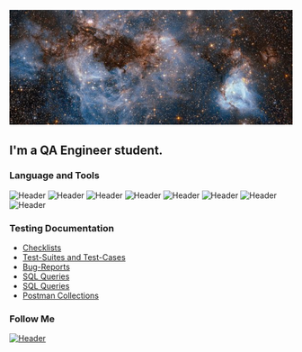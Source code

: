 [![Header](https://github.com/Nikatest/test/blob/main/assets/frame.jpg)](https://vk.com/id6281026/)
## I'm a QA Engineer student. 


### Language and Tools
![Header](https://img.shields.io/badge/Jira-090909?style=for-the-badge&logo=jira&logoColor=136be1)
![Header](https://img.shields.io/badge/Postman-090909?style=for-the-badge&logo=postman&logoColor=f76935)
![Header](https://img.shields.io/badge/Github-090909?style=for-the-badge&logo=github&logoColor=8cc4d7)
![Header](https://img.shields.io/badge/AzureDevops-090909?style=for-the-badge&logo=azuredevops&logoColor=0074d0)
![Header](https://img.shields.io/badge/MySQL-090909?style=for-the-badge&logo=mysql&logoColor=00618a)
![Header](https://img.shields.io/badge/DevTools-090909?style=for-the-badge&logo=googlechrome&logoColor=2674f2)
![Header](https://img.shields.io/badge/AndroidStudio-090909?style=for-the-badge&logo=androidstudio&logoColor=3ad07d)
![Header](https://img.shields.io/badge/CharlesProxy-090909?style=for-the-badge&logo=charlesproxy&logoColor=8cc4d7)

### Testing Documentation

- [Checklists](https://docs.google.com/spreadsheets/d/1ghwnjYXKcQkEDjxTPq3Ejv12CcaTtQyooahUdXUgbgw/edit#gid=0)
- [Test-Suites and Test-Cases](https://docs.google.com/spreadsheets/d/1ghwnjYXKcQkEDjxTPq3Ejv12CcaTtQyooahUdXUgbgw/edit#gid=1727912813)
- [Bug-Reports](https://docs.google.com/spreadsheets/d/1ghwnjYXKcQkEDjxTPq3Ejv12CcaTtQyooahUdXUgbgw/edit#gid=1512128158)
- [SQL Queries](https://github.com/Nikatest/sql/blob/main/sql_task1.docx)
- [SQL Queries](https://github.com/Nikatest/sql/blob/main/sql_task2.docx)
- [Postman Collections](https://www.postman.com/lunar-module-administrator-31147542/workspace/my-workspace/collection/26436128-91b2cf5c-78c0-4d93-b73b-eb021bbaba28?action=share&creator=26436128)

### Follow Me
[![Header](https://img.shields.io/badge/Instagram-090909?style=for-the-badge&logo=instagram&logoColor=9939a3)](https://www.instagram.com/nika___akin/)
